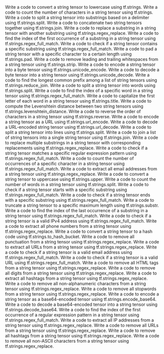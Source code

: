 Write a code to convert a string tensor to lowercase using tf.strings.
Write a code to count the number of characters in a string tensor using tf.strings.
Write a code to split a string tensor into substrings based on a delimiter using tf.strings.split.
Write a code to concatenate two string tensors together using tf.strings.join.
Write a code to replace a substring in a string tensor with another substring using tf.strings.regex_replace.
Write a code to find the index of the first occurrence of a substring in a string tensor using tf.strings.regex_full_match.
Write a code to check if a string tensor contains a specific substring using tf.strings.regex_full_match.
Write a code to pad a string tensor with a specific character to a certain length using tf.strings.pad.
Write a code to remove leading and trailing whitespaces from a string tensor using tf.strings.strip.
Write a code to encode a string tensor into a byte tensor using tf.strings.unicode_encode.
Write a code to decode a byte tensor into a string tensor using tf.strings.unicode_decode.
Write a code to find the longest common prefix among a list of string tensors using tf.strings.reduce_join.
Write a code to split a string tensor into words using tf.strings.split.
Write a code to find the index of a specific word in a string tensor using tf.strings.regex_full_match.
Write a code to capitalize the first letter of each word in a string tensor using tf.strings.title.
Write a code to compute the Levenshtein distance between two string tensors using tf.strings.levenshtein_distance.
Write a code to reverse the order of characters in a string tensor using tf.strings.reverse.
Write a code to encode a string tensor as a URL using tf.strings.url_encode.
Write a code to decode a URL-encoded string tensor using tf.strings.url_decode.
Write a code to split a string tensor into lines using tf.strings.split.
Write a code to join a list of string tensors into a single string tensor using tf.strings.join.
Write a code to replace multiple substrings in a string tensor with corresponding replacements using tf.strings.regex_replace.
Write a code to check if a string tensor matches a specific regular expression pattern using tf.strings.regex_full_match.
Write a code to count the number of occurrences of a specific character in a string tensor using tf.strings.regex_full_match.
Write a code to extract all email addresses from a string tensor using tf.strings.regex_replace.
Write a code to convert a string tensor to uppercase using tf.strings.upper.
Write a code to count the number of words in a string tensor using tf.strings.split.
Write a code to check if a string tensor starts with a specific substring using tf.strings.regex_full_match.
Write a code to check if a string tensor ends with a specific substring using tf.strings.regex_full_match.
Write a code to truncate a string tensor to a specific maximum length using tf.strings.substr.
Write a code to find the index of the last occurrence of a substring in a string tensor using tf.strings.regex_full_match.
Write a code to check if a string tensor is a valid IPv4 address using tf.strings.regex_full_match.
Write a code to extract all phone numbers from a string tensor using tf.strings.regex_replace.
Write a code to convert a string tensor to a hash code using tf.strings.to_hash_bucket.
Write a code to remove all punctuation from a string tensor using tf.strings.regex_replace.
Write a code to extract all URLs from a string tensor using tf.strings.regex_replace.
Write a code to check if a string tensor is a valid email address using tf.strings.regex_full_match.
Write a code to check if a string tensor is a valid URL using tf.strings.regex_full_match.
Write a code to remove all HTML tags from a string tensor using tf.strings.regex_replace.
Write a code to remove all digits from a string tensor using tf.strings.regex_replace.
Write a code to extract all hashtags from a string tensor using tf.strings.regex_replace.
Write a code to remove all non-alphanumeric characters from a string tensor using tf.strings.regex_replace.
Write a code to remove all stopwords from a string tensor using tf.strings.regex_replace.
Write a code to encode a string tensor as a base64-encoded tensor using tf.strings.encode_base64.
Write a code to decode a base64-encoded tensor into a string tensor using tf.strings.decode_base64.
Write a code to find the index of the first occurrence of a regular expression pattern in a string tensor using tf.strings.regex_full_match.
Write a code to extract all IP addresses from a string tensor using tf.strings.regex_replace.
Write a code to remove all URLs from a string tensor using tf.strings.regex_replace.
Write a code to remove all hashtags from a string tensor using tf.strings.regex_replace.
Write a code to remove all non-ASCII characters from a string tensor using tf.strings.regex_replace.